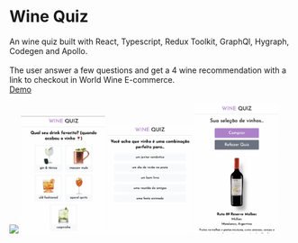 # Wine Quiz

An wine quiz built with React, Typescript, Redux Toolkit, GraphQl, Hygraph, Codegen and Apollo.
<br>
<br>
The user answer a few questions and get a 4 wine recommendation with a link to checkout in World Wine E-commerce.
<br>
<a href="https://wine-quiz.vercel.app/wines">Demo</a>
<br>
<br>
<img src="./src/assets/coffe.png" width="150"/>
<img src="./src/assets/drinks.png" width="150"/>
<img src="./src/assets/ocasion.png" width="150"/>
<img src="./src/assets/wine.png" width="150"/>
